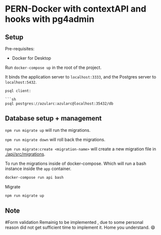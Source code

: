 # PERN-Docker with contextAPI and hooks with pg4admin  #


## Setup

Pre-requisites:

- Docker for Desktop

Run `docker-compose up` in the root of the project.

It binds the application server to `localhost:3333`, and the Postgres server to `localhost:5432`.


```
psql client:

```sh
psql postgres://azularc:azularc@localhost:35432/db
```


## Database setup + management

`npm run migrate up` will run the migrations.

`npm run migrate down` will roll back the migrations.

`npm run migrate:create <migration-name>`  will create a new migration file in [./api/src/migrations](./api/src/migrations).

To run the migrations inside of docker-compose. Which will run a bash instance inside the `app` container.
```sh
docker-compose run api bash
```

Migrate 

```sh
npm run migrate up
```
## Note
#Form validation Remainig to be implemented , due to some personal reason did not get sufficient time to implement it. Home you understand. 😄
